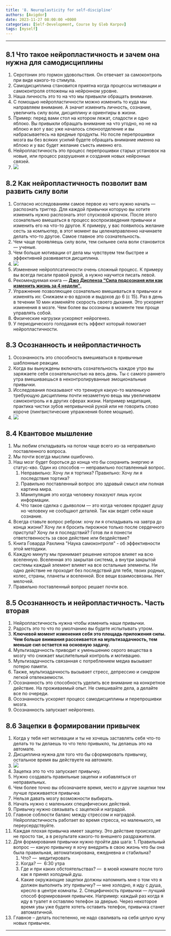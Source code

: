 ```yaml
---
title: '8. Neuroplasticity for self-discipline'
authors: [Avigdor]
date: 2023-11-27 08:00:00 +0000
categories: [Self-Development, Course by Gleb Karpov]
tags: [myself]
---
```





___
## 8.1 Что такое нейропластичность и зачем она нужна для самодисциплины
1.  Серотонин это гормон удовольствия. Он отвечает за самоконтроль при виде какого-то стимула.
2.  Самодисциплина становится приятна когда процессы мотивации и самоконтроля отложены на нейронном уровне.
2.  Наша личность это то на что мы привыкли обращать внимание.
3.  С помощью нейропластичности можно изменить то куда мы направляем внимание. А значит изменить личность, сознание, увеличить силу воли, дисциплину и ориентиры в жизни.
4.  Пример: перед вами стол на котором лежат, сладости и одно яблоко. Вы привыкли обращать внимание на что угодно, но не на яблоко и вот у вас уже началось слюноотделение и вы набрасываетесь на вредные продукты. Но после перепрошивки мозга вы без всяких усилий будете обращать внимание именно на яблоко и у вас будет желание съесть именно его.
5.  Нейропластичность это процесс перепрошивки старых установок на новые, или процесс разрушения и создания новых нейронных связей.
6.  ![](/images_for_course_by_gleb_Karpov/Neyroplas.png)
## 8.2 Как нейропластичность позволит вам развить силу воли
1.  Согласно исследованиям самое первое из чего нужно начать — распознать триггер. Для каждой привычки которую вы хотите изменить нужно распознать этот спусковой крючок. После этого сознательно вмешаться в процесс воспроизведения привычки и изменить его на что-то другое. К примеру, у вас появилось желание сесть за компьютер, в этот момент вы целенаправленно начинаете делать что-то другое. Самое главное это сознательность.
2.  Чем чаще проявляешь силу воли, тем сильнее сила воли становится — ученые.
3.  Чем больше мотивации от дела мы чувствуем тем быстрее и эффективней развивается дисциплина.
4.  ![](/images_for_course_by_gleb_Karpov/kakrazvit.png)
5.  Изменение нейроплсатичности очень сложный процесс. К примеру вы всегда писали правой рукой, а нужно научится писать левой.
6.  Рекомендуемая книга — [**Джо Диспенза “Сила подсознаня или как изменить жизнь за 4 недели"**.](https://www.evernote.com/shard/s35/sh/9d26c5c7-4099-4ea1-80ad-9e0d8152e96e/10f68d4c73c4efd1/res/d99a2068-6538-4a0c-b6aa-8b933414ba0e)
7.  Упражнение позволяющее сознательно вмешиваться в привычки и изменять их: Снижаем к-во вдохов и выдохов до 6 (с 15). Раз в день в течении 10 мин изменяйте скорость своего дыхания. Это ускоряет изменения в мозге. Чем более вы осознаны в моменте тем проще управлять собой. 
8. Физические нагрузки ускоряют нейрогенез. 
9. У периодического голодания есть эффект который помогает нейропластичности.
## 8.3 Осознанность и нейропластичность
1.  Осознанность это способность вмешиваться в привычные шаблонные реакции.
2.  Когда вы вынуждены включать сознательность каждое утро вы заряжаете себя сознательностью на весь день. Ты с самого раннего утра вмешиваешься в неконтролируванные эмоциональные привычки.
3.  Исследования показывают что тренируя какую-то маленькую требующую дисциплины почти незаметную вещь мы увеличиваем самоконтроль и в других сферах жизни. Например медитация, практика чистки зубов непривычной рукой или не говорить слово короче (лингвистические упражнения более мощные).
4.  ![](/images_for_course_by_gleb_Karpov/ososnanand.png)
## 8.4 Квантовое мышление
1.  Мы любим откладывать на потом чаще всего из-за неправильно поставленного вопроса.
2.  Мы почти всегда мыслим ошибочно.
3.  Наш мозг будет бороться до конца что бы сохранить энергию и статус-кво. Один из способов — неправильно поставленный вопрос.
    1.  Неправильно: Хочу ли я тортика? Правильно: Хочу ли я последствия тортика?
    2.  Правильно поставленный вопрос это здравый смысл или полная картина мира. 
    3.  Манипуляция это когда человеку показуют лишь кусок информации.
    4.  Что такое сделка с дьяволом — это когда человек продает душу но человеку не сообщают деталей. Так как ведет себя наше сознание.
4.  Всегда ставьте вопрос ребром: хочу ли я откладывать на завтра до конца жизни? Хочу ли я бросить пирожное только после сердечного приступа? Хочу ли я последствий? Готов ли я понести ответственность за свое действие или бездействие?
5.  Книга Говарда Рахлина "Наука самоконтроля" - об эффективности этой методики.
6.  Каждую минуту мы принимает решение которое влияет на всю вселенную.  Вселенная это закрытая система, а внутри закрытой системы каждый элемент влияет на все остальные элементы. Ни одно действие не проходит без последствий для тебя, твоих родных, колес, страны, планеты и вселенной. Все вещи взаимосвязаны. Нет мелочей.
7.  Правильно поставленный вопрос решает почти все.
## 8.5 Осознанность и нейропластичность. Часть вторая
1.  Нейропластичность нужна чтобы изменить наши привычки.
2.  Радость это то что по умолчанию вы будете испытывать утром.
3.  **Ключевой момент изменения себя это площадь приложения силы. Чем больше внимания рассеивается на мультизадачность, тем меньше сил остается на основную задачу.**
4.  Мультизадачность приводит к уменьшению серого вещества в мозгу что снижает мыслительный контроль и мотивацию. 
5.  Мультизадачность связанная с потреблением медиа вызывает потерю памяти. 
6.  Также, мультизадачность вызывает стресс, депрессию и синдром легкой отвлекаемости. 
7.  Осознанность это способность уделить все внимание на конкретное действие. На проживаемый опыт. Не смешивайте дела, а делайте все по очереди.
8.  Осознанность ускоряет процесс самодисциплины и перепрошивки мозга.
9.  Осознанность запускает нейрогенез.
## 8.6 Зацепки в формировании привычек
1.  Когда у тебя нет мотивации и ты не хочешь заставлять себя что-то делать то ты делаешь то что тело привыкло, ты делаешь это на автомате.
2.  Дисциплина нужна для того что бы сформировать привычку, остальное время вы действуете на автомате.
3. ![](/images_for_course_by_gleb_Karpov/8t.png)
4.  Зацепка это то что запускает привычку.
5.  Нужно создавать правильные зацепки и избавляться от неправильных.
6.  Чем более точно вы обозначаете время, место и другие зацепки тем лучше приживается привычка
7.  Нельзя давать мозгу возможности выбирать.
8.  Начать нужно с маленьких специфических действий.
9.  Привычку нужно связывать с зацепкой и наградой.
10.  Главное соблюсти баланс между стрессом и наградой. Нейропластичность работает во время стресса, но маленького, не переусердствуйте.
11.  Каждая плохая привычка имеет зацепку. Это действие происходит не просто так, а в результате какого-то внешнего раздражителя.
12.  Для формирования привычки нужно пройти два шага:
    1.  Правильный вопрос — какую привычку я хочу внедрить в свою жизнь что бы она была правильная, автоматизирована, ежедневна и стабильна?
        1.  Что? —  медитировать
        2.  Когда? —  6:30 утра
        3.  Где и при каких обстоятельствах? —  в моей комнате после того как я принял холодный душ.
        4.  Какие окружающие зацепки должны напомнить мне о том что я должен выполнить эту привычку? — мне холодно, я иду с душа, кресло в центре комнаты.
    2.  Специфичность привычки — лучший способ формирования привычек. Например: каждый раз когда я иду в туалет я оставляю телефон за дверью. Через некоторое время увы уже будете хотеть оставить телефон, привычка станет автоматичной.
13. Главное – делать постепенно, не надо сваливать на себя целую кучу новых привычек.
---

